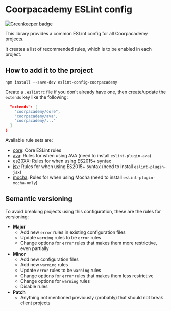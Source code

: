 # Coorpacademy ESLint config

[![Greenkeeper badge](https://badges.greenkeeper.io/CoorpAcademy/eslint-config-coorpacademy.svg)](https://greenkeeper.io/)

This library provides a common ESLint config for all Coorpacademy projects.

It creates a list of recommended rules, which is to be enabled in each project.

## How to add it to the project

```console
npm install --save-dev eslint-config-coorpacademy
```

Create a `.eslintrc` file if you don't already have one, then create/update the `extends` key like the following:
```json
  "extends": [
    "coorpacademy/core",
    "coorpacademy/ava",
    "coorpacademy/..."
  ]
}
```

Available rule sets are:
- [core](./core.js): Core ESLint rules
- [ava](./ava.js): Rules for when using AVA (need to install `eslint-plugin-ava`)
- [es20XX](./es20XX.js): Rules for when using ES2015+ syntax
- [jsx](./jsx.js): Rules for when using ES2015+ syntax (need to install `eslint-plugin-jsx`)
- [mocha](./mocha.js): Rules for when using Mocha (need to install `eslint-plugin-mocha-only`)

## Semantic versioning

To avoid breaking projects using this configuration, these are the rules for versioning:
- **Major**
  - Add new `error` rules in existing configuration files
  - Update `warning` rules to be `error` rules
  - Change options for `error` rules that makes them more restrictive, even partially
- **Minor**
  - Add new configuration files
  - Add new `warning` rules
  - Update `error` rules to be `warning` rules
  - Change options for `error` rules that makes them less restrictive
  - Change options for `warning` rules
  - Disable rules
- **Patch**
  - Anything not mentioned previously (probably) that should not break client projects
